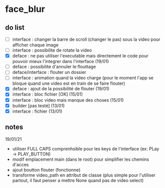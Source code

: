 # face_blur


## do list
- [ ] interface : changer la barre de scroll (changer le pas) sous la video pour afficher chaque image
- [ ] interface : possibilite de rotate la video
- [x] deface : ne pas utiliser l'executable mais directement le code pour pouvoir mieux l'integrer dans l'interface (19/01)
- [ ] deface : possibilite d'annuler le flouttage
- [ ] deface/interface : flouter un dossier
- [ ] interface : animation quand la video charge (pour le moment l'app se bloque quand une video est en train de se faire flouter)
- [x] deface : ajout de la possibilité de flouter (19/01)
- [x] interface : bloc fichier [OK] (15/01)
- [x] interface : bloc video mais manque des choses (15/01)
- [x] builder [pas testé] (13/01)
- [x] interface : fichier (13/01)

## notes 
19/01/21
- utiliser FULL CAPS comprenhsible pour les keys de l'interface (ex: PLay -> PLAY_BUTTON)
- modif emplacement main (dans le root) pour simplifier les chemins d'acces
- ajout boutton flouter (fonctionne)
- transforme video_path en attribut de classe (plus simple pour l'utiliser partout, il faut penser a mettre None quand pas de video select)

